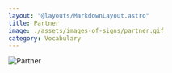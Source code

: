 ```yaml
---
layout: "@layouts/MarkdownLayout.astro"
title: Partner
image: ./assets/images-of-signs/partner.gif
category: Vocabulary
---
```


![Partner](@signs/partner.gif)
